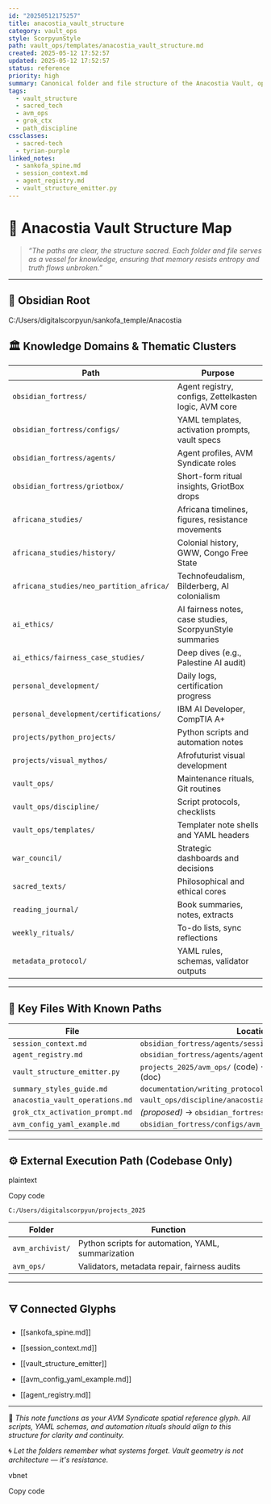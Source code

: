```yaml
---
id: "20250512175257"
title: anacostia_vault_structure
category: vault_ops
style: ScorpyunStyle
path: vault_ops/templates/anacostia_vault_structure.md
created: 2025-05-12 17:52:57
updated: 2025-05-12 17:52:57
status: reference
priority: high
summary: Canonical folder and file structure of the Anacostia Vault, optimized for agent workflows, YAML automation, and spatial reasoning across the AVM Syndicate.
tags:
  - vault_structure
  - sacred_tech
  - avm_ops
  - grok_ctx
  - path_discipline
cssclasses:
  - sacred-tech
  - tyrian-purple
linked_notes:
  - sankofa_spine.md
  - session_context.md
  - agent_registry.md
  - vault_structure_emitter.py
---
```


# 🧭 Anacostia Vault Structure Map

> *“The paths are clear, the structure sacred. Each folder and file serves as a vessel for knowledge, ensuring that memory resists entropy and truth flows unbroken.”*

---

## 🔐 Obsidian Root


C:/Users/digitalscorpyun/sankofa_temple/Anacostia
## 🏛️ Knowledge Domains & Thematic Clusters

|Path|Purpose|
|---|---|
|`obsidian_fortress/`|Agent registry, configs, Zettelkasten logic, AVM core|
|`obsidian_fortress/configs/`|YAML templates, activation prompts, vault specs|
|`obsidian_fortress/agents/`|Agent profiles, AVM Syndicate roles|
|`obsidian_fortress/griotbox/`|Short-form ritual insights, GriotBox drops|
|`africana_studies/`|Africana timelines, figures, resistance movements|
|`africana_studies/history/`|Colonial history, GWW, Congo Free State|
|`africana_studies/neo_partition_africa/`|Technofeudalism, Bilderberg, AI colonialism|
|`ai_ethics/`|AI fairness notes, case studies, ScorpyunStyle summaries|
|`ai_ethics/fairness_case_studies/`|Deep dives (e.g., Palestine AI audit)|
|`personal_development/`|Daily logs, certification progress|
|`personal_development/certifications/`|IBM AI Developer, CompTIA A+|
|`projects/python_projects/`|Python scripts and automation notes|
|`projects/visual_mythos/`|Afrofuturist visual development|
|`vault_ops/`|Maintenance rituals, Git routines|
|`vault_ops/discipline/`|Script protocols, checklists|
|`vault_ops/templates/`|Templater note shells and YAML headers|
|`war_council/`|Strategic dashboards and decisions|
|`sacred_texts/`|Philosophical and ethical cores|
|`reading_journal/`|Book summaries, notes, extracts|
|`weekly_rituals/`|To-do lists, sync reflections|
|`metadata_protocol/`|YAML rules, schemas, validator outputs|

---

## 🧠 Key Files With Known Paths

|File|Location|
|---|---|
|`session_context.md`|`obsidian_fortress/agents/session_context.md`|
|`agent_registry.md`|`obsidian_fortress/agents/agent_registry.md`|
|`vault_structure_emitter.py`|`projects_2025/avm_ops/` (code) · `vault_ops/templates/` (doc)|
|`summary_styles_guide.md`|`documentation/writing_protocols/summary_styles_guide.md`|
|`anacostia_vault_operations.md`|`vault_ops/discipline/anacostia_vault_operations.md`|
|`grok_ctx_activation_prompt.md`|_(proposed)_ → `obsidian_fortress/configs/`|
|`avm_config_yaml_example.md`|`obsidian_fortress/configs/avm_config_yaml_example.md`|

---

## ⚙️ External Execution Path (Codebase Only)

plaintext

Copy code

`C:/Users/digitalscorpyun/projects_2025`

|Folder|Function|
|---|---|
|`avm_archivist/`|Python scripts for automation, YAML, summarization|
|`avm_ops/`|Validators, metadata repair, fairness audits|

---

## 🜃 Connected Glyphs

- [[sankofa_spine.md]]
    
- [[session_context.md]]
    
- [[vault_structure_emitter]]
    
- [[avm_config_yaml_example.md]]
    
- [[agent_registry.md]]
    

---

📌 _This note functions as your AVM Syndicate spatial reference glyph. All scripts, YAML schemas, and automation rituals should align to this structure for clarity and continuity._

🌀 _Let the folders remember what systems forget. Vault geometry is not architecture — it's resistance._

vbnet

Copy code